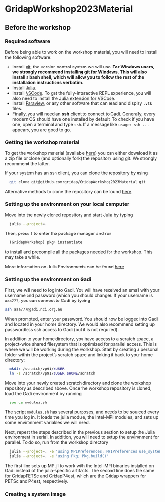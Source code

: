 # GridapWorkshop2023Material

## Before the workshop

### Required software

Before being able to work on the workshop material, you will need to install the following software:

- Install [git](https://git-scm.com/book/en/v2/Getting-Started-Installing-Git), the version control system we will use. **For Windows users, we strongly recommend installing [git for Windows](https://gitforwindows.org/). This will also install a bash shell, which will allow you to follow the rest of the installation instructions verbatim.**
- Install [Julia](https://julialang.org/downloads/platform/).
- Install [VSCode](https://code.visualstudio.com/download). To get the fully-interactive REPL experience, you will also need to install the [Julia extension for VSCode](https://code.visualstudio.com/docs/languages/julia).
- Install [Paraview](https://www.paraview.org/download/), or any other software that can read and display `.vtk` files.
- Finally, you will need an **ssh** client to connect to Gadi. Generally, every modern OS should have one installed by default. To check if you have one, open a terminal and type `ssh`. If a message like `usage: ssh ...` appears, you are good to go.

### Getting the workshop material

To get the workshop material (available [here](https://github.com/gridap/GridapWorkshop2023Material)) you can either download it as a zip file or clone (and optionally fork) the repository using git. We strongly recommend the latter.

If your system has an ssh client, you can clone the repository by using

```bash
  git clone git@github.com:gridap/GridapWorkshop2023Material.git
```

Alternative methods to clone the repository can be found [here](https://docs.github.com/en/repositories/creating-and-managing-repositories/cloning-a-repository).

### Setting up the environment on your local computer

Move into the newly cloned repository and start Julia by typing

```bash
  julia --project=.
```

Then, press `]` to enter the package manager and run

```julia
  (GridapWorkshop) pkg> instantiate
```

to install and precompile all the packages needed for the workshop. This may take a while.

More information on Julia Environments can be found [here](https://pkgdocs.julialang.org/v1/environments/).

### Setting up the environment on Gadi

First, we will need to log into Gadi. You will have received an email with your username and password (which you should change). If your username is `aaa777`, you can connect to Gadi by typing

```bash
ssh aaa777@gadi.nci.org.au
```

When prompted, enter your password. You should now be logged into Gadi and located in your home directory. We would also recommend setting up passwordless ssh access to Gadi (but it is not required).

In addition to your home directory, you have access to a scratch space, a project-wide shared filesystem that is optimized for parallel access. This is where we will be working during the workshop. Start by creating a personal folder within the project's scratch space and linking it back to your home directory:

```bash
  mkdir /scratch/vp91/$USER
  ln -s /scratch/vp91/$USER $HOME/scratch
```

Move into your newly created scratch directory and clone the workshop repository as described above. Once the workshop repository is cloned, load the Gadi environment by running

```bash
  source modules.sh
```

The script `modules.sh` has several purposes, and needs to be sourced every time you log in. It loads the julia module, the Intel-MPI modules, and sets up some environment variables we will need.

Next, repeat the steps described in the previous section to setup the Julia environment in serial.
In addition, you will need to setup the environment for parallel. To do so, run from the workshop directory

```bash
  julia --project=. -e 'using MPIPreferences; MPIPreferences.use_system_binary()'
  julia --project=. -e 'using Pkg; Pkg.build()'
```

The first line sets up MPI.jl to work with the Intel-MPI binaries installed on Gadi instead of the julia-specific artifacts. The second line does the same for GridapPETSc and GridapP4est, which are the Gridap wrappers for PETSc and P4est, respectively.

### Creating a system image


